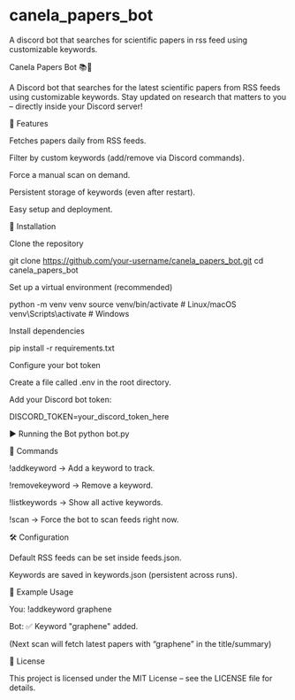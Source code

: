# canela_papers_bot
A discord bot that searches for scientific papers in rss feed using customizable keywords.

Canela Papers Bot 📚🤖

A Discord bot that searches for the latest scientific papers from RSS feeds using customizable keywords.
Stay updated on research that matters to you – directly inside your Discord server!

🚀 Features

Fetches papers daily from RSS feeds.

Filter by custom keywords (add/remove via Discord commands).

Force a manual scan on demand.

Persistent storage of keywords (even after restart).

Easy setup and deployment.

🔧 Installation

Clone the repository

git clone https://github.com/your-username/canela_papers_bot.git
cd canela_papers_bot


Set up a virtual environment (recommended)

python -m venv venv
source venv/bin/activate   # Linux/macOS
venv\Scripts\activate      # Windows


Install dependencies

pip install -r requirements.txt


Configure your bot token

Create a file called .env in the root directory.

Add your Discord bot token:

DISCORD_TOKEN=your_discord_token_here

▶️ Running the Bot
python bot.py

📜 Commands

!addkeyword <word> → Add a keyword to track.

!removekeyword <word> → Remove a keyword.

!listkeywords → Show all active keywords.

!scan → Force the bot to scan feeds right now.

🛠️ Configuration

Default RSS feeds can be set inside feeds.json.

Keywords are saved in keywords.json (persistent across runs).

📌 Example Usage

You: !addkeyword graphene

Bot: ✅ Keyword "graphene" added.

(Next scan will fetch latest papers with “graphene” in the title/summary)

📄 License

This project is licensed under the MIT License – see the LICENSE
 file for details.

